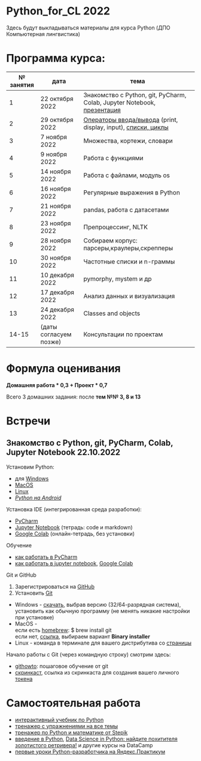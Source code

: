 # Python_for_CL 2022

Здесь будут выкладываться материалы для курса Python (ДПО Компьютерная лингвистика)

# Программа курса: 

<table>
<thead>
<tr>
<th>№ занятия</th>
<th>дата</th>
<th>тема</th>
</tr>
</thead>
<tbody>
<tr>
<td>1</td>
<td>22 октября 2022</td>
<td>Знакомство с Python, git, PyCharm, Colab, Jupyter Notebook, <a href="https://github.com/AnnSenina/Python_for_CL/blob/main/slides/Python_CL_2022.pdf">презентация</a></td>
<tr>
<td>2</td>
<td>29 октября 2022</td>
<td><a href="https://github.com/AnnSenina/Python_for_CL/blob/main/notebooks/Python_2_Intro.ipynb">Операторы ввода/вывода</a> (print, display, input), <a href="https://github.com/AnnSenina/Python_for_CL/blob/main/notebooks/Python_3_if%2C_while.ipynb">списки, циклы</a></td>
<tr>
<td>3</td>
<td>7 ноября 2022</td>
<td>Множества, кортежи, словари</td>
<tr>
<td>4</td>
<td>9 ноября 2022</td>
<td>Работа с функциями</td>
<tr>
<td>5</td>
<td>14 ноября 2022</td>
<td>Работа с файлами, модуль os</td>
<tr>
<td>6</td>
<td>16 ноября 2022</td>
<td>Регулярные выражения в Python</td>
<tr>
<td>7</td>
<td>21 ноября 2022</td>
<td>pandas, работа с датасетами</td>
<tr>
<td>8</td>
<td>23 ноября 2022</td>
<td>Препроцессинг, NLTK</td>
<tr>
<td>9</td>
<td>28 ноября 2022</td>
<td>Собираем корпус: парсеры,краулеры,скрепперы</td>
<tr>
<td>10</td>
<td>30 ноября 2022</td>
<td>Частотные списки и n-граммы</td>
<tr>
<td>11</td>
<td>10 декабря 2022</td>
<td>pymorphy, mystem и др</td>
<tr>
<td>12</td>
<td>17 декабря 2022</td>
<td>Анализ данных и визуализация</td>
<tr>
<td>13</td>
<td>24 декабря 2022</td>
<td>Classes and objects</td>
<tr>
<td>14-15</td>
<td>(даты согласуем позже)</td>
<td>Консультации по проектам</td>
<table>

# Формула оценивания

**Домашняя работа * 0,3 + Проект * 0,7**

Всего 3 домашних задания: после **тем №№ 3, 8 и 13**

# Встречи

## Знакомство с Python, git, PyCharm, Colab, Jupyter Notebook 22.10.2022
Установим Python:

- для [Windows](https://www.python.org/downloads/windows/)
- [MacOS](https://www.python.org/downloads/macos/)
- [Linux](https://www.python.org/downloads/source/)
- *[Python на Android](https://pythonru.com/baza-znanij/python-na-android)*

Установка IDE (интегрированная среда разработки):
- [PyCharm](www.jetbrains.com/pycharm/download/)
- [Jupyter Notebook](https://jupyter.org/install) (тетрадь: code и markdown)
- [Google Colab](https://colab.research.google.com) (онлайн-тетрадь, без установки)

Обучение
- [как работать в PyCharm](https://py-charm.blogspot.com/2017/09/blog-post.html)
- [как работать в jupyter notebook](https://devpractice.ru/python-lesson-6-work-in-jupyter-notebook/), [Google Colab](https://towardsdatascience.com/getting-started-with-google-colab-f2fff97f594c)

Git и GitHub
1. Зарегистрироваться на [GitHub](https://github.com)
2. Установить [Git](https://git-scm.com/downloads)

- Windows - [скачать](https://git-scm.com/download/win), выбрав версию (32/64-разрядная система), установить как обычную программу (не менять никакие настройки при установке)  
- MacOS -  
если есть [homebrew](https://brew.sh): $ brew install git  
если нет, [ссылка](https://git-scm.com/download/mac), выбираем вариант **Binary installer**  
- Linux - команда в терминале для вашего дистрибутива со [страницы](https://git-scm.com/download/linux)  

Начало работы с Git (через командную строку) смотрим здесь:
- [githowto](https://githowto.com/ru): пошаговое обучение от git
- [скринкаст](https://youtu.be/piq5dSX7hL0), ссылка из скринкаста для создания вашего личного [токена](https://github.com/settings/tokens/new)

# Самостоятельная работа
- [интерактивный учебник по Python](https://snakify.org/ru)
- [тренажер с упражнениями на все темы](https://www.w3resource.com/python-exercises/)
- [тренажер по Python и математике от Stepik](https://stepik.org/course/3356/promo#toc)
- [введение в Python](https://app.datacamp.com/learn/courses/intro-to-python-for-data-science), [Data Science in Python: найдите похитителя золотистого ретривера!](https://app.datacamp.com/learn/courses/introduction-to-data-science-in-python) и другие курсы на DataCamp
- [первые уроки Python-разработчика на Яндекс.Практикум](https://practicum.yandex.ru/profile/backend-developer/)
